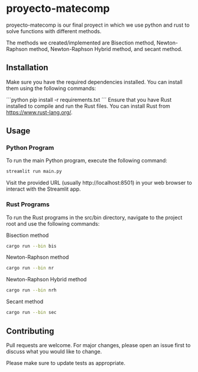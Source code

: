 # proyecto-matecomp

proyecto-matecomp is our final proyect in which we use python and rust to solve functions with different methods. 

The methods we created/implemented are Bisection method, Newton-Raphson method, Newton-Raphson Hybrid method, and secant method.

## Installation

Make sure you have the required dependencies installed. You can install them using the following commands:

´´´python
pip install -r requirements.txt
´´´
Ensure that you have Rust installed to compile and run the Rust files. You can install Rust from https://www.rust-lang.org/.

## Usage

### Python Program
To run the main Python program, execute the following command:
```python
streamlit run main.py
```

Visit the provided URL (usually http://localhost:8501) in your web browser to interact with the Streamlit app.
### Rust Programs
To run the Rust programs in the src/bin directory, navigate to the project root and use the following commands:

Bisection method
```bash
cargo run --bin bis
```
Newton-Raphson method
```bash
cargo run --bin nr
```

Newton-Raphson Hybrid method
```bash
cargo run --bin nrh
```
Secant method
```bash
cargo run --bin sec
```
## Contributing

Pull requests are welcome. For major changes, please open an issue first
to discuss what you would like to change.

Please make sure to update tests as appropriate.

